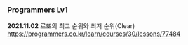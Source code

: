 <h3>Programmers Lv1</h3>

<b>2021.11.02</b> 로또의 최고 순위와 최저 순위(Clear) https://programmers.co.kr/learn/courses/30/lessons/77484
